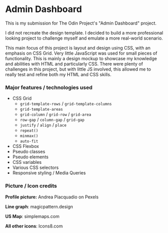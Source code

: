# Admin Dashboard

This is my submission for The Odin Project's "Admin Dashboard" project. 

I did not recreate the design template. I decided to build a more professional looking project to challenge myself and emulate a more real-world scenario.  

This main focus of this project is layout and design using CSS, with an emphasis on CSS Grid. Very little JavaScript was used for small pieces of functionality. This is mainly a design mockup to showcase my knowledge and abilities with HTML and particularly CSS. There were plenty of challenges in this project, but with little JS involved, this allowed me to really test and refine both my HTML and CSS skills. 

### Major features / technologies used
* CSS Grid
    * `grid-template-rows` / `grid-template-columns`
    * `grid-template-areas`
    * `grid-column` / `grid-row` / `grid-area`
    * `row-gap` / `column-gap` / `grid-gap`
    * `justify` / `align` / `place`
    * `repeat()`
    * `minmax()`
    * `auto-fit`
* CSS Flexbox
* Pseudo classes
* Pseudo elements
* CSS variables
* Various CSS selectors
* Responsive styling / Media Queries

### Picture / Icon credits
**Profile picture:** Andrea Piacquadio on Pexels

**Line graph**: magicpattern.design

**US Map**: simplemaps.com

**All other icons**: Icons8.com